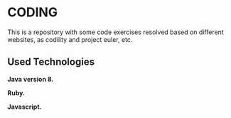 # CODING
This is a repository with some code exercises resolved based on different websites, as codility and project euler, etc.

## Used Technologies

**Java version 8.**

**Ruby.**

**Javascript.**
